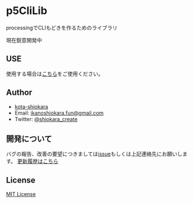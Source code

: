 # p5CliLib
processingでCLIもどきを作るためのライブラリ  

現在鋭意開発中

## USE
使用する場合は[こちら](https://github.com/kota-shiokara/processingCliTest)をご使用ください。  

## Author
- [kota-shiokara](https://github.com/kota-shiokara)
- Email: ikanoshiokara.fun@gmail.com
- Twitter: [@shiokara_create](https://twitter.com/shiokara_create)

## 開発について
バグの報告、改善の要望につきましては[issue](https://github.com/kota-shiokara/p5CliLib/issues)もしくは上記連絡先にお願いします。 
[更新履歴はこちら](version.md) 

## License
[MIT License](https://choosealicense.com/licenses/mit/)